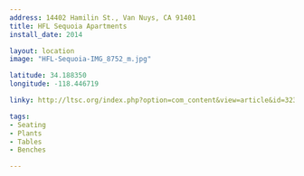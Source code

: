 ```yaml
---
address: 14402 Hamilin St., Van Nuys, CA 91401 
title: HFL Sequoia Apartments
install_date: 2014

layout: location
image: "HFL-Sequoia-IMG_8752_m.jpg"

latitude: 34.188350
longitude: -118.446719

linky: http://ltsc.org/index.php?option=com_content&view=article&id=323

tags:	
- Seating
- Plants
- Tables
- Benches

---
```

